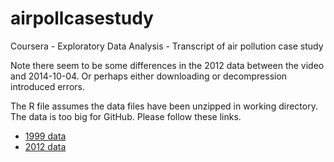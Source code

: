 airpollcasestudy
================

Coursera - Exploratory Data Analysis - Transcript of air pollution case study

Note there seem to be some differences in the 2012 data between the video and 2014-10-04. Or perhaps either downloading or decompression introduced errors.

The R file assumes the data files have been unzipped in working directory. The data is too big for GitHub. Please follow these links.

+ [1999 data](http://www.epa.gov/ttn/airs/airsaqs/detaildata/501files/Rd_501_88101_1999.Zip)
+ [2012 data](http://www.epa.gov/ttn/airs/airsaqs/detaildata/501files/RD_501_88101_2012.zip)
